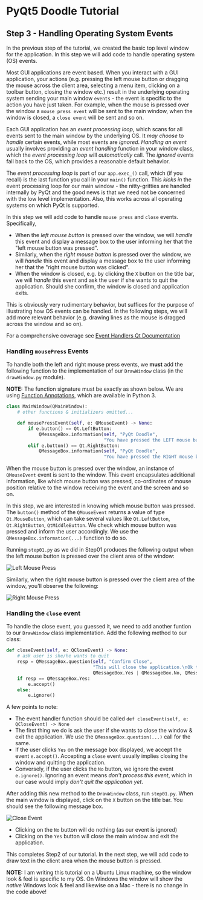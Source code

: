 # PyQt5 Doodle Tutorial

## Step 3 - Handling Operating System Events
In the previous step of the tutorial, we created the basic top level window for the application.
In this step we will add code to handle operating system (OS) events.

Most GUI applications are event based. When you interact with a GUI application, your actions (e.g. pressing the left mouse button or dragging the mouse across the client area, selecting a menu item, clicking on a toolbar button, closing the window etc.) result in the underlying operating system sending your main window `events` - the event is specific to the action you have just taken. For example, when the mouse is pressed over the window a `mouse press event` will be sent to the main window, when the window is closed, a `close event` will be sent and so on.

Each GUI application has an _event processing loop_, which scans for all events sent to the main window by the underlying OS. It _may choose_ to _handle_ certain events, while most events are _ignored_. _Handling an event_ usually involves providing an _event handling_ function in your window class, which the _event processing loop_ will _automatically_ call. The _ignored_ events fall back to the OS, which provides a reasonable default behavior.

The _event processing loop_ is part of our `app.exec_()` call, which (if you recall) is the last function you call in your `main()` function. This _kicks in_ the event processing loop for our main window - the nitty-gritties are handled internally by PyQt and the good news is that we need not be concerned with the low level implementation. Also, this works across all operating systems on which PyQt is supported.

In this step we will add code to handle `mouse press` and `close` events. Specifically,
- When the _left mouse button_ is pressed over the window, we will _handle_ this event and display a message box to the user informing her that the "left mouse button was pressed".
- Similarly, when the _right mouse button_ is pressed over the window, we will _handle_ this event and display a message box to the user informing her that the "right mouse button was clicked".
- When the window is closed, e.g. by clicking the `X` button on the title bar, we will _handle_ this event and ask the user if she wants to quit the application. Should she confirm, the window is closed and application exits.

This is obviously very rudimentary behavior, but suffices for the purpose of illustrating how OS events can be handled. In the following steps, we will add more relevant behavior (e.g. drawing lines as the mouse is dragged across the window and so on).

For a comprehensive coverage see [Event Handlers Qt Documentation](https://doc.qt.io/qtforpython/overviews/eventsandfilters.html)

### Handling `mousePress` Events
To handle both the left and right mouse press events, we __must__ add the following function to the implementation of our `DrawWindow` class (in the `drawWindow.py` module).

__NOTE:__ The function signature must be exactly as shown below. We are using [Function Annotations](https://www.python.org/dev/peps/pep-3107/), which are available in Python 3.

```python
class MainWindow(QMainWindow):
    # other functions & initializers omitted...

    def mousePressEvent(self, e: QMouseEvent) -> None:
        if e.button() == Qt.LeftButton:
            QMessageBox.information(self, "PyQt Doodle",
                                    "You have pressed the LEFT mouse button")
        elif e.button() == Qt.RightButton:
            QMessageBox.information(self, "PyQt Doodle",
                                    "You have pressed the RIGHT mouse button")        
```

When the mouse button is pressed over the window, an instance of `QMouseEvent` event is sent to the window. This event encapsulates additional information, like which mouse button was pressed, co-ordinates of mouse position relative to the window receiving the event and the screen and so on.

In this step, we are interested in knowing which mouse button was pressed. The `button()` method of the `QMouseEvent` returns a value of type `Qt.MouseButton`, which can take several values like `Qt.LeftButton`, `Qt.RightButton`, `QtMiddleButton`. We check which mouse button was pressed and inform the user accordingly. We use the `QMessageBox.information(...)` function to do so.

Running `step01.py` as we did in Step01 produces the following output when the left mouse button is pressed over the client area of the window:

![Left Mouse Press](./images/Step02-LeftMousePress.png)

Similarly, when the right mouse button is pressed over the client area of the window, you'll observe the following:

![Right Mouse Press](./images/Step02-RightMousePress.png)

### Handling the `close` event
To handle the close event, you guessed it, we need to add another funtion to our `DrawWindow` class implementation. Add the following method to our class:

```python
def closeEvent(self, e: QCloseEvent) -> None:
    # ask user is she/he wants to quit
    resp = QMessageBox.question(self, "Confirm Close",
                                "This will close the application.\nOk to quit?",
                                QMessageBox.Yes | QMessageBox.No, QMessageBox.No)
    if resp == QMessageBox.Yes:
        e.accept()
    else:
        e.ignore()

```
A few points to note:
- The event handler function should be called `def closeEvent(self, e: QCloseEvent) -> None`
- The first thing we do is ask the user if she wants to close the window & exit the application. We use the `QMessageBox.question(...)` call for the same.
- If the user clicks `Yes` on the message box displayed, we accept the event `e.accept()`. Accepting a `close` event usually implies closing the window and quitting the application.
- Conversely, if the user clicks the `No` button, we ignore the event `e.ignore()`. Ignoring an event means _don't process this event_, which in our case would imply _don't quit the application yet_.

After adding this new method to the `DrawWindow` class, run `step01.py`. When the main window is displayed, click on the `X` button on the title bar. You should see the following message box.

![Close Event](./images/Step02-CloseClick.png)

- Clicking on the `No` button will do nothing (as our event is ignored)
- Clicking on the `Yes` button will close the main window and exit the application.

This completes Step2 of our tutorial. In the next step, we will add code to draw text in the client area when the mouse button is pressed.

__NOTE:__ I am writing this tutorial on a Ubuntu Linux machine, so the window look & feel is specific to my OS. On Windows the window will show the _native_ Windows look & feel and likewise on a Mac - there is no change in the code above!
